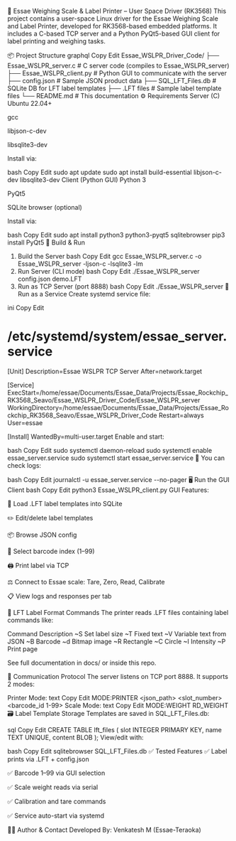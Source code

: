 🧾 Essae Weighing Scale & Label Printer – User Space Driver (RK3568)
This project contains a user-space Linux driver for the Essae Weighing Scale and Label Printer, developed for RK3568-based embedded platforms. It includes a C-based TCP server and a Python PyQt5-based GUI client for label printing and weighing tasks.

📦 Project Structure
graphql
Copy
Edit
Essae_WSLPR_Driver_Code/
├── Essae_WSLPR_server.c       # C server code (compiles to Essae_WSLPR_server)
├── Essae_WSLPR_client.py      # Python GUI to communicate with the server
├── config.json                # Sample JSON product data
├── SQL_LFT_Files.db           # SQLite DB for LFT label templates
├── .LFT files                 # Sample label template files
└── README.md                  # This documentation
⚙️ Requirements
Server (C)
Ubuntu 22.04+

gcc

libjson-c-dev

libsqlite3-dev

Install via:

bash
Copy
Edit
sudo apt update
sudo apt install build-essential libjson-c-dev libsqlite3-dev
Client (Python GUI)
Python 3

PyQt5

SQLite browser (optional)

Install via:

bash
Copy
Edit
sudo apt install python3 python3-pyqt5 sqlitebrowser
pip3 install PyQt5
🔧 Build & Run
1. Build the Server
bash
Copy
Edit
gcc Essae_WSLPR_server.c -o Essae_WSLPR_server -ljson-c -lsqlite3 -lm
2. Run Server (CLI mode)
bash
Copy
Edit
./Essae_WSLPR_server config.json demo.LFT
3. Run as TCP Server (port 8888)
bash
Copy
Edit
./Essae_WSLPR_server
🔁 Run as a Service
Create systemd service file:

ini
Copy
Edit
# /etc/systemd/system/essae_server.service
[Unit]
Description=Essae WSLPR TCP Server
After=network.target

[Service]
ExecStart=/home/essae/Documents/Essae_Data/Projects/Essae_Rockchip_RK3568_Seavo/Essae_WSLPR_Driver_Code/Essae_WSLPR_server
WorkingDirectory=/home/essae/Documents/Essae_Data/Projects/Essae_Rockchip_RK3568_Seavo/Essae_WSLPR_Driver_Code
Restart=always
User=essae

[Install]
WantedBy=multi-user.target
Enable and start:

bash
Copy
Edit
sudo systemctl daemon-reload
sudo systemctl enable essae_server.service
sudo systemctl start essae_server.service
📌 You can check logs:

bash
Copy
Edit
journalctl -u essae_server.service --no-pager
🖥️ Run the GUI Client
bash
Copy
Edit
python3 Essae_WSLPR_client.py
GUI Features:

📂 Load .LFT label templates into SQLite

✏️ Edit/delete label templates

📦 Browse JSON config

🔢 Select barcode index (1–99)

🖨️ Print label via TCP

⚖️ Connect to Essae scale: Tare, Zero, Read, Calibrate

📋 View logs and responses per tab

🧾 LFT Label Format Commands
The printer reads .LFT files containing label commands like:

Command	Description
~S	Set label size
~T	Fixed text
~V	Variable text from JSON
~B	Barcode
~d	Bitmap image
~R	Rectangle
~C	Circle
~I	Intensity
~P	Print page

See full documentation in docs/ or inside this repo.

🔄 Communication Protocol
The server listens on TCP port 8888. It supports 2 modes:

Printer Mode:
text
Copy
Edit
MODE:PRINTER
<json_path>
<slot_number>
<barcode_id 1-99>
Scale Mode:
text
Copy
Edit
MODE:WEIGHT
RD_WEIGHT
🗃️ Label Template Storage
Templates are saved in SQL_LFT_Files.db:

sql
Copy
Edit
CREATE TABLE lft_files (
  slot INTEGER PRIMARY KEY,
  name TEXT UNIQUE,
  content BLOB
);
View/edit with:

bash
Copy
Edit
sqlitebrowser SQL_LFT_Files.db
✅ Tested Features
✅ Label prints via .LFT + config.json

✅ Barcode 1–99 via GUI selection

✅ Scale weight reads via serial

✅ Calibration and tare commands

✅ Service auto-start via systemd

🧑‍💻 Author & Contact
Developed By: Venkatesh M (Essae-Teraoka)
